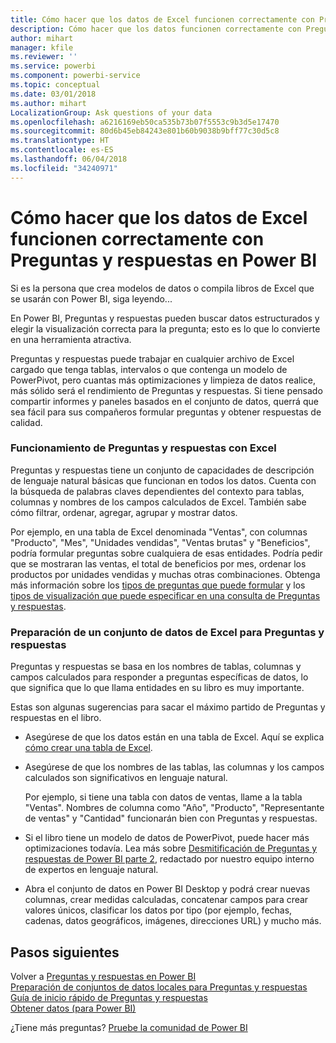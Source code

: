 ```yaml
---
title: Cómo hacer que los datos de Excel funcionen correctamente con Preguntas y respuestas en Power BI
description: Cómo hacer que los datos funcionen correctamente con Preguntas y respuestas en Power BI
author: mihart
manager: kfile
ms.reviewer: ''
ms.service: powerbi
ms.component: powerbi-service
ms.topic: conceptual
ms.date: 03/01/2018
ms.author: mihart
LocalizationGroup: Ask questions of your data
ms.openlocfilehash: a6216169eb50ca535b73b07f5553c9b3d5e17470
ms.sourcegitcommit: 80d6b45eb84243e801b60b9038b9bff77c30d5c8
ms.translationtype: HT
ms.contentlocale: es-ES
ms.lasthandoff: 06/04/2018
ms.locfileid: "34240971"
---
```

# <a name="how-to-make-your-excel-data-work-well-with-qa-in-power-bi"></a>Cómo hacer que los datos de Excel funcionen correctamente con Preguntas y respuestas en Power BI
Si es la persona que crea modelos de datos o compila libros de Excel que se usarán con Power BI, siga leyendo...

En Power BI, Preguntas y respuestas pueden buscar datos estructurados y elegir la visualización correcta para la pregunta; esto es lo que lo convierte en una herramienta atractiva.   

Preguntas y respuestas puede trabajar en cualquier archivo de Excel cargado que tenga tablas, intervalos o que contenga un modelo de PowerPivot, pero cuantas más optimizaciones y limpieza de datos realice, más sólido será el rendimiento de Preguntas y respuestas.  Si tiene pensado compartir informes y paneles basados en el conjunto de datos, querrá que sea fácil para sus compañeros formular preguntas y obtener respuestas de calidad.

### <a name="how-qa-works-with-excel"></a>Funcionamiento de Preguntas y respuestas con Excel
Preguntas y respuestas tiene un conjunto de capacidades de descripción de lenguaje natural básicas que funcionan en todos los datos. Cuenta con la búsqueda de palabras claves dependientes del contexto para tablas, columnas y nombres de los campos calculados de Excel. También sabe cómo filtrar, ordenar, agregar, agrupar y mostrar datos. 

Por ejemplo, en una tabla de Excel denominada "Ventas", con columnas "Producto", "Mes", "Unidades vendidas", "Ventas brutas" y "Beneficios", podría formular preguntas sobre cualquiera de esas entidades.  Podría pedir que se mostraran las ventas, el total de beneficios por mes, ordenar los productos por unidades vendidas y muchas otras combinaciones. Obtenga más información sobre los [tipos de preguntas que puede formular](power-bi-q-and-a.md) y los [tipos de visualización que puede especificar en una consulta de Preguntas y respuestas](power-bi-visualization-types-for-reports-and-q-and-a.md).

### <a name="prepare-an-excel-dataset-for-qa"></a>Preparación de un conjunto de datos de Excel para Preguntas y respuestas
Preguntas y respuestas se basa en los nombres de tablas, columnas y campos calculados para responder a preguntas específicas de datos, lo que significa que lo que llama entidades en su libro es muy importante.

Estas son algunas sugerencias para sacar el máximo partido de Preguntas y respuestas en el libro.

* Asegúrese de que los datos están en una tabla de Excel. Aquí se explica [cómo crear una tabla de Excel](https://support.office.com/article/Create-an-Excel-table-in-a-worksheet-e81aa349-b006-4f8a-9806-5af9df0ac664?ui=en-US&rs=en-US&ad=US).
* Asegúrese de que los nombres de las tablas, las columnas y los campos calculados son significativos en lenguaje natural.
  
  Por ejemplo, si tiene una tabla con datos de ventas, llame a la tabla "Ventas". Nombres de columna como "Año", "Producto", "Representante de ventas" y "Cantidad" funcionarán bien con Preguntas y respuestas.

* Si el libro tiene un modelo de datos de PowerPivot, puede hacer más optimizaciones todavía. Lea más sobre [Desmitificación de Preguntas y respuestas de Power BI parte 2](http://blogs.msdn.com/b/powerbi/archive/2014/02/27/demystifying-power-bi-q-amp-a-part-2.aspx), redactado por nuestro equipo interno de expertos en lenguaje natural.

* Abra el conjunto de datos en Power BI Desktop y podrá crear nuevas columnas, crear medidas calculadas, concatenar campos para crear valores únicos, clasificar los datos por tipo (por ejemplo, fechas, cadenas, datos geográficos, imágenes, direcciones URL) y mucho más.

## <a name="next-steps"></a>Pasos siguientes
Volver a [Preguntas y respuestas en Power BI](power-bi-q-and-a.md)  
[Preparación de conjuntos de datos locales para Preguntas y respuestas](service-q-and-a-direct-query.md)   
[Guía de inicio rápido de Preguntas y respuestas](power-bi-visualization-introduction-to-q-and-a.md)  
[Obtener datos (para Power BI)](service-get-data.md)  

¿Tiene más preguntas? [Pruebe la comunidad de Power BI](http://community.powerbi.com/)

